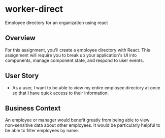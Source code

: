 # worker-direct
Employee directory for an organization using react


## Overview

For this assignment, you'll create a employee directory with React. This assignment will require you to break up your application's UI into components, manage component state, and respond to user events.
    
## User Story

* As a user, I want to be able to view my entire employee directory at once so that I have quick access to their information.

## Business Context

An employee or manager would benefit greatly from being able to view non-sensitive data about other employees. It would be particularly helpful to be able to filter employees by name.

